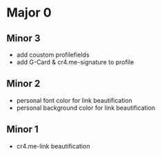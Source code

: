 # Major 0

## Minor 3

* add coustom profilefields
* add G-Card & cr4.me-signature to profile

## Minor 2

* personal font color for link beautification
* personal background color for link beautification

## Minor 1

* cr4.me-link beautification
